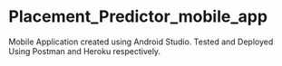 # Placement_Predictor_mobile_app

Mobile Application created using Android Studio.
Tested and Deployed Using Postman and Heroku respectively.
